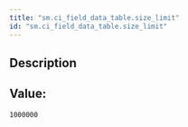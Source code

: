 ```yaml
---
title: "sm.ci_field_data_table.size_limit"
id: "sm.ci_field_data_table.size_limit"
---
```

## Description



## Value: 
```
1000000
```